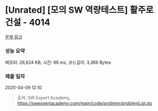# [Unrated] [모의 SW 역량테스트] 활주로 건설 - 4014 

[문제 링크](https://swexpertacademy.com/main/code/problem/problemDetail.do?contestProbId=AWIeW7FakkUDFAVH) 

### 성능 요약

메모리: 26,624 KB, 시간: 96 ms, 코드길이: 3,366 Bytes

### 제출 일자

2025-04-09 12:10



> 출처: SW Expert Academy, https://swexpertacademy.com/main/code/problem/problemList.do